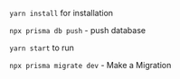 `yarn install` for installation

`npx prisma db push` - push database

`yarn start` to run

`npx prisma migrate dev` - Make a Migration